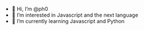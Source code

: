 - 👋 Hi, I’m @ph0
- 👀 I’m interested in Javascript and the next language
- 🌱 I’m currently learning Javascript and Python

<!---
ph0/ph0 is a ✨ special ✨ repository because its `README.md` (this file) appears on your GitHub profile.
You can click the Preview link to take a look at your changes.
--->
